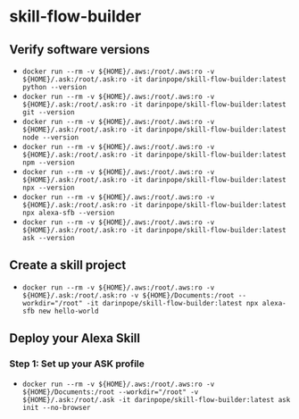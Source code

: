# skill-flow-builder

## Verify software versions
* `docker run --rm -v ${HOME}/.aws:/root/.aws:ro -v ${HOME}/.ask:/root/.ask:ro -it darinpope/skill-flow-builder:latest python --version`
* `docker run --rm -v ${HOME}/.aws:/root/.aws:ro -v ${HOME}/.ask:/root/.ask:ro -it darinpope/skill-flow-builder:latest git --version`
* `docker run --rm -v ${HOME}/.aws:/root/.aws:ro -v ${HOME}/.ask:/root/.ask:ro -it darinpope/skill-flow-builder:latest node --version`
* `docker run --rm -v ${HOME}/.aws:/root/.aws:ro -v ${HOME}/.ask:/root/.ask:ro -it darinpope/skill-flow-builder:latest npm --version`
* `docker run --rm -v ${HOME}/.aws:/root/.aws:ro -v ${HOME}/.ask:/root/.ask:ro -it darinpope/skill-flow-builder:latest npx --version`
* `docker run --rm -v ${HOME}/.aws:/root/.aws:ro -v ${HOME}/.ask:/root/.ask:ro -it darinpope/skill-flow-builder:latest npx alexa-sfb --version`
* `docker run --rm -v ${HOME}/.aws:/root/.aws:ro -v ${HOME}/.ask:/root/.ask:ro -it darinpope/skill-flow-builder:latest ask --version`

## Create a skill project
* `docker run --rm -v ${HOME}/.aws:/root/.aws:ro -v ${HOME}/.ask:/root/.ask:ro -v ${HOME}/Documents:/root --workdir="/root" -it darinpope/skill-flow-builder:latest npx alexa-sfb new hello-world`

## Deploy your Alexa Skill

### Step 1: Set up your ASK profile 

* `docker run --rm -v ${HOME}/.aws:/root/.aws:ro -v ${HOME}/Documents:/root --workdir="/root" -v ${HOME}/.ask:/root/.ask -it darinpope/skill-flow-builder:latest ask init --no-browser`